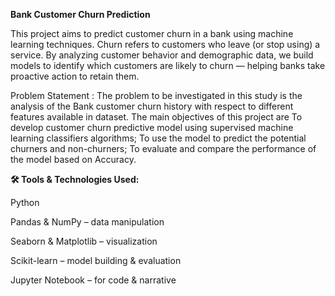 **Bank Customer Churn Prediction**

This project aims to predict customer churn in a bank using machine learning techniques. Churn refers to customers who leave (or stop using) a service. By analyzing customer behavior and demographic data, we build models to identify which customers are likely to churn — helping banks take proactive action to retain them.


Problem Statement :
The problem to be investigated in this study is the analysis of the Bank customer churn history with respect to different features available in dataset. 
The main objectives of this project are To develop customer churn predictive model using supervised machine learning classifiers algorithms; To use the model to predict the potential churners and non-churners; To evaluate and compare the performance of the model based on Accuracy.






**🛠️ Tools & Technologies Used:**

Python

Pandas & NumPy – data manipulation

Seaborn & Matplotlib – visualization

Scikit-learn – model building & evaluation

Jupyter Notebook – for code & narrative

